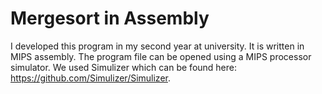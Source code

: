Mergesort in Assembly
===================================
I developed this program in my second year at university. It is written in MIPS assembly. The program file can be opened using a MIPS processor simulator. We used Simulizer which can be found here: https://github.com/Simulizer/Simulizer.
